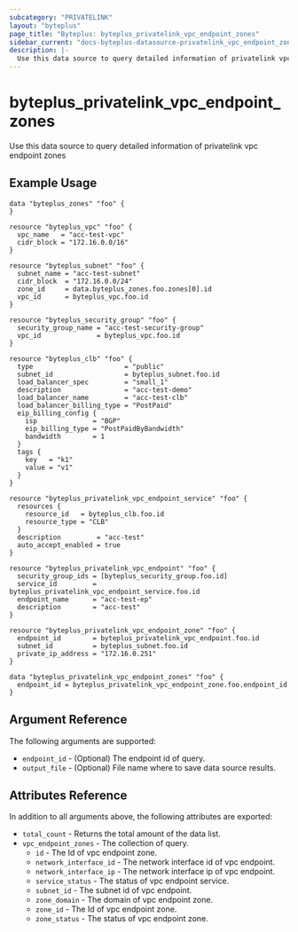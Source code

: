```yaml
---
subcategory: "PRIVATELINK"
layout: "byteplus"
page_title: "Byteplus: byteplus_privatelink_vpc_endpoint_zones"
sidebar_current: "docs-byteplus-datasource-privatelink_vpc_endpoint_zones"
description: |-
  Use this data source to query detailed information of privatelink vpc endpoint zones
---
```

# byteplus_privatelink_vpc_endpoint_zones
Use this data source to query detailed information of privatelink vpc endpoint zones
## Example Usage
```hcl
data "byteplus_zones" "foo" {
}

resource "byteplus_vpc" "foo" {
  vpc_name   = "acc-test-vpc"
  cidr_block = "172.16.0.0/16"
}

resource "byteplus_subnet" "foo" {
  subnet_name = "acc-test-subnet"
  cidr_block  = "172.16.0.0/24"
  zone_id     = data.byteplus_zones.foo.zones[0].id
  vpc_id      = byteplus_vpc.foo.id
}

resource "byteplus_security_group" "foo" {
  security_group_name = "acc-test-security-group"
  vpc_id              = byteplus_vpc.foo.id
}

resource "byteplus_clb" "foo" {
  type                       = "public"
  subnet_id                  = byteplus_subnet.foo.id
  load_balancer_spec         = "small_1"
  description                = "acc-test-demo"
  load_balancer_name         = "acc-test-clb"
  load_balancer_billing_type = "PostPaid"
  eip_billing_config {
    isp              = "BGP"
    eip_billing_type = "PostPaidByBandwidth"
    bandwidth        = 1
  }
  tags {
    key   = "k1"
    value = "v1"
  }
}

resource "byteplus_privatelink_vpc_endpoint_service" "foo" {
  resources {
    resource_id   = byteplus_clb.foo.id
    resource_type = "CLB"
  }
  description         = "acc-test"
  auto_accept_enabled = true
}

resource "byteplus_privatelink_vpc_endpoint" "foo" {
  security_group_ids = [byteplus_security_group.foo.id]
  service_id         = byteplus_privatelink_vpc_endpoint_service.foo.id
  endpoint_name      = "acc-test-ep"
  description        = "acc-test"
}

resource "byteplus_privatelink_vpc_endpoint_zone" "foo" {
  endpoint_id        = byteplus_privatelink_vpc_endpoint.foo.id
  subnet_id          = byteplus_subnet.foo.id
  private_ip_address = "172.16.0.251"
}

data "byteplus_privatelink_vpc_endpoint_zones" "foo" {
  endpoint_id = byteplus_privatelink_vpc_endpoint_zone.foo.endpoint_id
}
```
## Argument Reference
The following arguments are supported:
* `endpoint_id` - (Optional) The endpoint id of query.
* `output_file` - (Optional) File name where to save data source results.

## Attributes Reference
In addition to all arguments above, the following attributes are exported:
* `total_count` - Returns the total amount of the data list.
* `vpc_endpoint_zones` - The collection of query.
    * `id` - The Id of vpc endpoint zone.
    * `network_interface_id` - The network interface id of vpc endpoint.
    * `network_interface_ip` - The network interface ip of vpc endpoint.
    * `service_status` - The status of vpc endpoint service.
    * `subnet_id` - The subnet id of vpc endpoint.
    * `zone_domain` - The domain of vpc endpoint zone.
    * `zone_id` - The Id of vpc endpoint zone.
    * `zone_status` - The status of vpc endpoint zone.


